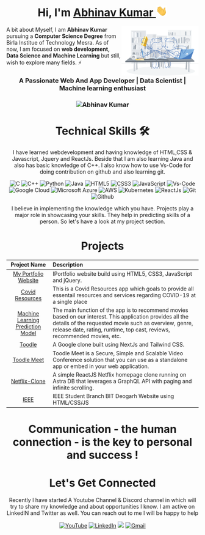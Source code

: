 <h1 align="center" >Hi, I'm <a href="https://www.linkedin.com/in/Abhi6722" target="_blank"> Abhinav Kumar </a><img src="https://github.com/Abhi6722/Abhi6722/blob/main/Hi.gif" width="30px"></h1>
<img width="40%" align="right"   src="https://github.com/Abhi6722/Abhi6722/blob/main/workbench.svg" >

A bit about Myself, I am <b>Abhinav Kumar</b> pursuing a <b>Computer Science Degree</b> from Birla Institue of Technology Mesra. As of now, I am focused on <b>web development, Data Science and Machine Learning </b> but still, wish to explore many fields. ⚡

<h3 align="center">A Passionate Web And App Developer | Data Scientist | Machine learning enthusiast </h3>

<h3><p align="center"> <img src="https://komarev.com/ghpvc/?username=SauravMukherjee44&label=Profile%20views&color=6805D3&style=flat" alt="Abhinav Kumar" /> </p></h3>
   <div align="center">

   <h1>Technical Skills 🛠</h1>
   
I have learned webdevelopment and having knowledge of HTML,CSS & Javascript, Jquery and ReactJs. Beside that I am also learning Java and also has basic knowledge of C++. I also know how to use Vs-Code for doing contribution on github and also learning git.

<p align="center"> 
<img alt="C" src="https://img.shields.io/badge/c-%2300599C.svg?&style=for-the-badge&logo=c&logoColor=white" />
<img alt="C++" src="https://img.shields.io/badge/c++-%2300599C.svg?&style=for-the-badge&logo=c%2B%2B&ogoColor=white" />
   <img alt="Python" src="https://img.shields.io/badge/python-%2314354C.svg?style=for-the-badge&logo=python&logoColor=white"/>
 <img alt="Java" src="https://img.shields.io/badge/java-%23ED8B00.svg?&style=for-the-badge&logo=java&logoColor=white" />
<img alt="HTML5" src="https://img.shields.io/badge/html5-%23E34F26.svg?&style=for-the-badge&logo=html5&logoColor=white" />
 <img alt="CSS3" src="https://img.shields.io/badge/css3-%231572B6.svg?&style=for-the-badge&logo=css3&logoColor=white" />
 <img alt="JavaScript" src="https://img.shields.io/badge/javascript-%23323330.svg?&style=for-the-badge&logo=javascript&logoColor=%23F7DF1E" />
 <img alt="Vs-Code" src="https://img.shields.io/badge/Editor-VSCode-blue?style=flat-square&logo=visual-studio-code&logoColor=white" />
 <img alt="Google Cloud" src="https://img.shields.io/badge/Google%20Cloud-black?style=flat-square&logo=google-cloud" />
 <img alt="Microsoft Azure" src="https://img.shields.io/badge/Microsoft%20Azure-232F7E?style=flat-square&logo=microsoft-azure"/>
 <img alt="AWS" src="https://img.shields.io/badge/Learning-AWS-FF9900?style=flat-square&logo=amazon-aws&logoColor=white" />
 
  <img alt="Kubernetes" src="https://img.shields.io/badge/-Kubernetes-326CE5?style=flat-square&logo=Kubernetes&logoColor=ffffff" /> 
    <img alt="ReactJs" src="https://img.shields.io/badge/-ReactJs-61DAFB?logo=react" />
    <img alt="Git" src="https://img.shields.io/badge/-Git-black?style=flat-square&logo=git" />
    <img alt="Github" src="https://img.shields.io/badge/-GitHub-181717?style=flat-square&logo=github" /> 
   
</p>

  
I believe in implementing the knowledge which you have. Projects play a major role in showcasing your skills. They help in predicting skills of a person. So let's have a look at my project section.

<h1 align="center">Projects</h1>




| Project Name      | Description | 
| :---:        |    :----   |  
| [My Portfolio Website](https://abhi6722.in)     | IPortfolio website build using HTML5, CSS3, JavaScript and jQuery. 
| [Covid Resources](https://github.com/Abhi6722/covid_resources)   | This is a Covid Resources app which goals to provide all essentail resources and services regarding COVID-19 at a single place    | issued.© 2021 Abhinav Kumar 
| [Machine Learning Prediction Model](https://github.com/Abhi6722/Predictor)     | The main function of the app is to recommend movies based on our interest. This application provides all the details of the requested movie such as overview, genre, release date, rating, runtime, top cast, reviews, recommended movies, etc. |
| [Toodle](https://github.com/Abhi6722/toodle)     | A Google clone built using NextJs and Tailwind CSS.
| [Toodle Meet](https://github.com/Abhi6722/Toodle-Meet)     | Toodle Meet is a Secure, Simple and Scalable Video Conference solution that you can use as a standalone app or embed in your web application.
| [Netflix-Clone](https://github.com/Abhi6722/Netflix_app)     | A simple ReactJS Netflix homepage clone running on Astra DB that leverages a GraphQL API with paging and infinite scrolling.
| [IEEE](https://github.com/Abhi6722/IEEE)     | IEEE Student Branch BIT Deogarh Website using HTML/CSS/JS
<h1 align="center">Communication - the human connection - is the key to personal and success !</h1>

<h1 align="center">Let's Get Connected</h1>

Recently I have started A Youtube Channel & Discord channel in which will try to share my knowledge and about opportunities I know. I am active on LinkedIN and Twitter as well. You can reach out to me I will be happy to help</p>

<div align="center">

<a  href="https://www.youtube.com/channel/UC8WMY4rq78dHlLYIqp4VVmw" target="_blank"><img alt="YouTube" src="https://img.shields.io/badge/Youtube-%23FF0000.svg?style=for-the-badge&logo=YouTube&logoColor=white" /></a>
<a  href="https://www.linkedin.com/in/Abhi6722" target="_blank"><img alt="LinkedIn" src="https://img.shields.io/badge/linkedin%20-%230077B5.svg?&style=for-the-badge&logo=linkedin&logoColor=white" /></a>
<a href="https://twitter.com/abhi6722" target="_blank"><img src="https://img.shields.io/badge/twitter-%2300acee.svg?&style=for-the-badge&logo=twitter&logoColor=white&alt=twitter" /></a>
<a href="mailto:abhinav6722cool@gmail.com"><img  alt="Gmail" src="https://img.shields.io/badge/Gmail-D14836?style=for-the-badge&logo=gmail&logoColor=white" />

</div>

